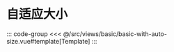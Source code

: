 <basicWithAutoSize/>

# 自适应大小

::: code-group
<<< @/src/views/basic/basic-with-auto-size.vue#template[Template]
:::